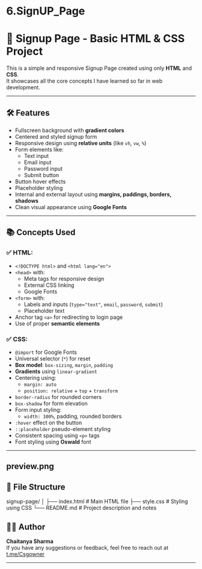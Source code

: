 # 6.SignUP_Page
# 🚀 Signup Page - Basic HTML & CSS Project

This is a simple and responsive Signup Page created using only **HTML** and **CSS**.  
It showcases all the core concepts I have learned so far in web development.

---

## 🛠️ Features

- Fullscreen background with **gradient colors**
- Centered and styled signup form
- Responsive design using **relative units** (like `vh`, `vw`, `%`)
- Form elements like:
  - Text input
  - Email input
  - Password input
  - Submit button
- Button hover effects
- Placeholder styling
- Internal and external layout using **margins, paddings, borders, shadows**
- Clean visual appearance using **Google Fonts**

---

## 📚 Concepts Used

### ✅ HTML:
- `<!DOCTYPE html>` and `<html lang="en">`
- `<head>` with:
  - Meta tags for responsive design
  - External CSS linking
  - Google Fonts
- `<form>` with:
  - Labels and inputs (`type="text"`, `email`, `password`, `submit`)
  - Placeholder text
- Anchor tag `<a>` for redirecting to login page
- Use of proper **semantic elements**

### ✅ CSS:
- `@import` for Google Fonts
- Universal selector (`*`) for reset
- **Box model**: `box-sizing`, `margin`, `padding`
- **Gradients** using `linear-gradient`
- Centering using:
  - `margin: auto`
  - `position: relative` + `top` + `transform`
- `border-radius` for rounded corners
- `box-shadow` for form elevation
- Form input styling:
  - `width: 100%`, padding, rounded borders
- `:hover` effect on the button
- `::placeholder` pseudo-element styling
- Consistent spacing using `<p>` tags
- Font styling using **Oswald** font

---
## preview.png

## 📂 File Structure

signup-page/
│
├── index.html # Main HTML file
├── style.css # Styling using CSS
└── README.md # Project description and notes

## 🙋‍♂️ Author

**Chaitanya Sharma**  
If you have any suggestions or feedback, feel free to reach out at [t.me/Csgowner](https://t.me/Csgowner)

---
